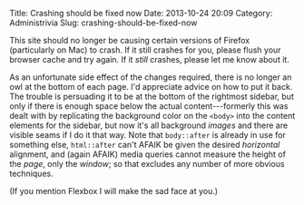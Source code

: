 Title: Crashing should be fixed now
Date: 2013-10-24 20:09
Category: Administrivia
Slug: crashing-should-be-fixed-now

This site should no longer be causing certain versions of Firefox
(particularly on Mac) to crash. If it still crashes for you, please
flush your browser cache and try again. If it _still_ crashes, please
let me know about it.

As an unfortunate side effect of the changes required, there is no
longer an owl at the bottom of each page. I'd appreciate advice on how
to put it back. The trouble is persuading it to be at the bottom of
the rightmost sidebar, but only if there is enough space below the
actual content---formerly this was dealt with by replicating the
background color on the `<body>` into the content elements for the
sidebar, but now it's all background *images* and there are visible
seams if I do it that way.  Note that `body::after` is already in use
for something else, `html::after` can't AFAIK be given the desired
*horizontal* alignment, and (again AFAIK) media queries cannot measure
the height of the *page*, only the *window*; so that excludes any
number of more obvious techniques.

(If you mention Flexbox I will make the sad face at you.)
